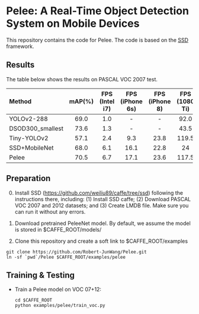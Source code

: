 # Pelee: A Real-Time Object Detection System on Mobile Devices
This repository contains the code for Pelee. The code is based on the [SSD](https://github.com/weiliu89/caffe/tree/ssd) framework. 

## Results 

The table below shows the results on PASCAL VOC 2007 test.

| Method | mAP(%) | FPS (Intel i7) |FPS (iPhone 6s) |FPS (iPhone 8) |FPS (1080 Ti) | # parameters 
|:-------|:-----:|:-------:|:-------:|:-------:|:-------:|:-------:|
| YOLOv2-288 | 69.0 | 1.0 | - | - | 92.0 |58.0M |
| DSOD300_smallest| 73.6 | 1.3 | - | - |43.5 | 5.9M |
| Tiny-YOLOv2 | 57.1 | 2.4 | 9.3 | 23.8 |119.5 | 15.9M |
| SSD+MobileNet | 68.0 | 6.1 | 16.1 | 22.8 | 24 |5.8M |
| Pelee | 70.5 | 6.7 | 17.1 | 23.6 | 117.5 |5.4M |

## Preparation 

0. Install SSD (https://github.com/weiliu89/caffe/tree/ssd) following the instructions there, including: (1) Install SSD caffe; (2) Download PASCAL VOC 2007 and 2012 datasets; and (3) Create LMDB file. Make sure you can run it without any errors.

1. Download pretrained PeleeNet model. By default, we assume the model is stored in $CAFFE_ROOT/models/
2. Clone this repository and create a soft link to $CAFFE_ROOT/examples 
  ```shell
  git clone https://github.com/Robert-JunWang/Pelee.git
  ln -sf `pwd`/Pelee $CAFFE_ROOT/examples/pelee
  ```
## Training & Testing

- Train a Pelee model on VOC 07+12:

  ```shell
  cd $CAFFE_ROOT
  python examples/pelee/train_voc.py
  ```

